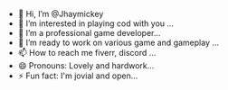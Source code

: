 - 👋 Hi, I’m @Jhaymickey
- 👀 I’m interested in playing cod with you ...
- 🌱 I’m a professional game developer...
- 💞️ I’m ready to work on various game and gameplay ...
- 📫 How to reach me fiverr, discord ...
- 😄 Pronouns: Lovely and hardwork...
- ⚡ Fun fact: I'm jovial and open...

<!---
Jhaymickey/Jhaymickey is a ✨ special ✨ repository because its `README.md` (this file) appears on your GitHub profile.
You can click the Preview link to take a look at your changes.
--->
